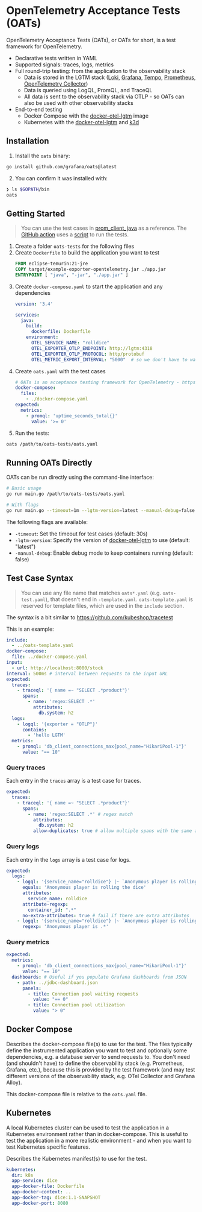 # OpenTelemetry Acceptance Tests (OATs)

OpenTelemetry Acceptance Tests (OATs), or OATs for short, is a test framework for OpenTelemetry.

- Declarative tests written in YAML
- Supported signals: traces, logs, metrics
- Full round-trip testing: from the application to the observability stack
  - Data is stored in the LGTM stack ([Loki], [Grafana], [Tempo], [Prometheus], [OpenTelemetry Collector])
  - Data is queried using LogQL, PromQL, and TraceQL
  - All data is sent to the observability stack via OTLP - so OATs can also be used with other observability stacks
- End-to-end testing
  - Docker Compose with the [docker-otel-lgtm] image
  - Kubernetes with the [docker-otel-lgtm] and [k3d]

## Installation

1. Install the `oats` binary:

```sh
go install github.com/grafana/oats@latest
```

2. You can confirm it was installed with:

```sh
❯ ls $GOPATH/bin
oats
```

## Getting Started

> You can use the test cases in [prom_client_java](https://github.com/prometheus/client_java/tree/main/examples/example-exporter-opentelemetry/oats-tests) as a reference.
> The [GitHub action](https://github.com/prometheus/client_java/blob/main/.github/workflows/acceptance-tests.yml)
> uses a [script](https://github.com/prometheus/client_java/blob/main/scripts/run-acceptance-tests.sh) to run the tests.

1. Create a folder `oats-tests` for the following files
2. Create `Dockerfile` to build the application you want to test
    ```Dockerfile         
    FROM eclipse-temurin:21-jre
    COPY target/example-exporter-opentelemetry.jar ./app.jar
    ENTRYPOINT [ "java", "-jar", "./app.jar" ]
    ```
3. Create `docker-compose.yaml` to start the application and any dependencies
    ```yaml         
    version: '3.4'
    
    services:
      java:
        build:
          dockerfile: Dockerfile
        environment:
          OTEL_SERVICE_NAME: "rolldice"
          OTEL_EXPORTER_OTLP_ENDPOINT: http://lgtm:4318
          OTEL_EXPORTER_OTLP_PROTOCOL: http/protobuf
          OTEL_METRIC_EXPORT_INTERVAL: "5000"  # so we don't have to wait 60s for metrics
    ```
4. Create `oats.yaml` with the test cases
    ```yaml         
    # OATs is an acceptance testing framework for OpenTelemetry - https://github.com/grafana/oats
    docker-compose:
      files:
        - ./docker-compose.yaml
    expected:
      metrics:
        - promql: 'uptime_seconds_total{}'
          value: '>= 0'
    ```
5. Run the tests:
```sh
oats /path/to/oats-tests/oats.yaml
```

## Running OATs Directly

OATs can be run directly using the command-line interface:

```sh
# Basic usage
go run main.go /path/to/oats-tests/oats.yaml

# With flags
go run main.go --timeout=1m --lgtm-version=latest --manual-debug=false /path/to/oats-tests/oats.yaml
```

The following flags are available:

- `-timeout`: Set the timeout for test cases (default: 30s)
- `-lgtm-version`: Specify the version of [docker-otel-lgtm] to use (default: "latest")
- `-manual-debug`: Enable debug mode to keep containers running (default: false)

## Test Case Syntax

> You can use any file name that matches `oats*.yaml` (e.g. `oats-test.yaml`), that doesn't end in `-template.yaml`.
> `oats-template.yaml` is reserved for template files, which are used in the `include` section.

The syntax is a bit similar to https://github.com/kubeshop/tracetest

This is an example:

```yaml
include:
  - ../oats-template.yaml
docker-compose:
  file: ../docker-compose.yaml
input:
  - url: http://localhost:8080/stock
interval: 500ms # interval between requests to the input URL
expected:
  traces:
    - traceql: '{ name =~ "SELECT .*product"}'
      spans:
        - name: 'regex:SELECT .*'
          attributes:
            db.system: h2
  logs:
    - logql: '{exporter = "OTLP"}'
      contains: 
        - 'hello LGTM'
  metrics:
    - promql: 'db_client_connections_max{pool_name="HikariPool-1"}'
      value: "== 10"
```

### Query traces

Each entry in the `traces` array is a test case for traces.

```yaml
expected:
  traces:
    - traceql: '{ name =~ "SELECT .*product"}'
      spans:
        - name: 'regex:SELECT .*' # regex match
          attributes:
            db.system: h2
          allow-duplicates: true # allow multiple spans with the same attributes
```

### Query logs

Each entry in the `logs` array is a test case for logs.

```yaml
expected:
  logs:
    - logql: '{service_name="rolldice"} |~ `Anonymous player is rolling the dice.*`'
      equals: 'Anonymous player is rolling the dice'
      attributes:
        service_name: rolldice
      attribute-regexp:  
        container_id: ".*"
      no-extra-attributes: true # fail if there are extra attributes
    - logql: '{service_name="rolldice"} |~ `Anonymous player is rolling the dice.*`'
      regexp: 'Anonymous player is .*'
```

### Query metrics

```yaml
expected:
  metrics:
    - promql: 'db_client_connections_max{pool_name="HikariPool-1"}'
      value: "== 10"
  dashboards: # Useful if you populate Grafana dashboards from JSON
    - path: ../jdbc-dashboard.json 
      panels:
        - title: Connection pool waiting requests
          value: "== 0"
        - title: Connection pool utilization
          value: "> 0"
```

## Docker Compose

Describes the docker-compose file(s) to use for the test.
The files typically define the instrumented application you want to test and optionally some dependencies,
e.g. a database server to send requests to.
You don't need (and shouldn't have) to define the observability stack (e.g. Prometheus, Grafana, etc.),
because this is provided by the test framework (and may test different versions of the observability stack,
e.g. OTel Collector and Grafana Alloy).

This docker-compose file is relative to the `oats.yaml` file.

## Kubernetes

A local Kubernetes cluster can be used to test the application in a Kubernetes environment rather than in docker-compose.
This is useful to test the application in a more realistic environment - and when you want to test Kubernetes specific features.

Describes the Kubernetes manifest(s) to use for the test.

```yaml
kubernetes:
  dir: k8s
  app-service: dice
  app-docker-file: Dockerfile
  app-docker-context: ..
  app-docker-tag: dice:1.1-SNAPSHOT
  app-docker-port: 8080
```


[Tempo]: https://github.com/grafana/tempo
[OpenTelemetry Collector]: https://opentelemetry.io/docs/collector/ 
[Prometheus]: https://prometheus.io/
[Grafana]: https://grafana.com/
[Loki]: https://github.com/grafana/loki
[docker-otel-lgtm]: https://github.com/grafana/docker-otel-lgtm/
[k3d]: https://k3d.io/

